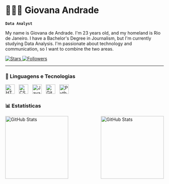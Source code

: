 # 👩🏻‍💻 Giovana Andrade

**`Data Analyst`**

My name is Giovana de Andrade. I'm 23 years old, and my homeland is Rio de Janeiro. I have a Bachelor's Degree in Journalism, but I'm currently studying Data Analysis. I'm passionate about technology and communication, so I want to combine the two areas.

<p align="left">    
    <a href="https://github.com/giodeandrade?tab=repositories&sort=stargazers">
        <img 
            alt="Stars" 
            title="GitHub Stars" 
            src="https://custom-icon-badges.demolab.com/github/stars/giodeandrade?color=55960c&style=for-the-badge&labelColor=488207&logo=star&label=estrelas"
        />
    </a>
  <a href="https://github.com/giodeandrade?tab=followers">
        <img 
            alt="Followers" 
            title="Follow me on GitHub" 
            src="https://custom-icon-badges.demolab.com/github/followers/giodeandrade?color=236ad3&labelColor=1155ba&style=for-the-badge&logo=github&label=Seguidores&logoColor=white"
        />
    </a>
</p>

---

### 🤖 Linguagens e Tecnologias

<img 
    align="left" 
    alt="HTML"
    title="HTML" 
    width="30px" 
    style="padding-right: 10px;" 
    src="https://cdn.jsdelivr.net/gh/devicons/devicon@latest/icons/html5/html5-original.svg" 
/>
<img 
    align="left" 
    alt="CSS" 
    title="CSS"
    width="30px" 
    style="padding-right: 10px;" 
    src="https://cdn.jsdelivr.net/gh/devicons/devicon@latest/icons/css3/css3-original.svg" 
/>
<img 
    align="left" 
    alt="JavaScript" 
    title="JavaScript"
    width="30px" 
    style="padding-right: 10px;" 
    src="https://cdn.jsdelivr.net/gh/devicons/devicon@latest/icons/javascript/javascript-original.svg" 
/>
<img 
    align="left" 
    alt="Git" 
    title="Git"
    width="30px" 
    style="padding-right: 10px;" 
    src="https://cdn.jsdelivr.net/gh/devicons/devicon@latest/icons/git/git-original.svg" 
/>
<img 
    align="left" 
    alt="Python" 
    title="Python"
    width="30px" 
    style="padding-right: 10px;" 
    src="https://cdn.jsdelivr.net/gh/devicons/devicon@latest/icons/python/python-original.svg" 
/>

<br/>
<br/>

### 📊 Estatísticas

<p>
  <img 
    align="left" 
    alt="GitHub Stats" 
    height="200" 
    style="padding-right: 10px;" 
    src="https://github-readme-stats.vercel.app/api?username=giodeandrade&show_icons=true&theme=tokyonight&include_all_commits=true" 
  />

<img 
      align="right" 
      alt="GitHub Stats" 
      height="200" 
      src="https://github-readme-stats.vercel.app/api/top-langs/?username=giodeandrade&theme=tokyonight&layout=compact&langs_count=5" 
  />
</p>
